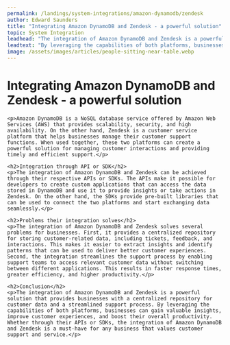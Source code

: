 ```yaml
---
permalink: /landings/system-integrations/amazon-dynamodb/zendesk
author: Edward Saunders
title: "Integrating Amazon DynamoDB and Zendesk - a powerful solution"
topic: System Integration
leadhead: "The integration of Amazon DynamoDB and Zendesk is a powerful solution that provides businesses with a centralized repository for customer data and a streamlined support process"
leadtext: "By leveraging the capabilities of both platforms, businesses can gain valuable insights, improve customer experiences, and boost their overall productivity. Whether through their APIs or SDKs, the integration of Amazon DynamoDB and Zendesk is a must-have for any business that values customer support and service."
image: /assets/images/articles/people-sitting-near-table.webp
---
```

<div class="arttext">
	<h1>Integrating Amazon DynamoDB and Zendesk - a powerful solution</h1>

	<p>Amazon DynamoDB is a NoSQL database service offered by Amazon Web Services (AWS) that provides scalability, security, and high availability. On the other hand, Zendesk is a customer service platform that helps businesses manage their customer support functions. When used together, these two platforms can create a powerful solution for managing customer interactions and providing timely and efficient support.</p>

	<h2>Integration through API or SDK</h2>
	<p>The integration of Amazon DynamoDB and Zendesk can be achieved through their respective APIs or SDKs. The APIs make it possible for developers to create custom applications that can access the data stored in DynamoDB and use it to provide insights or take actions in Zendesk. On the other hand, the SDKs provide pre-built libraries that can be used to connect the two platforms and start exchanging data seamlessly.</p>

	<h2>Problems their integration solves</h2>
	<p>The integration of Amazon DynamoDB and Zendesk solves several problems for businesses. First, it provides a centralized repository for storing customer-related data, including tickets, feedback, and interactions. This makes it easier to extract insights and identify patterns that can be used to deliver better customer experiences. Second, the integration streamlines the support process by enabling support teams to access relevant customer data without switching between different applications. This results in faster response times, greater efficiency, and higher productivity.</p>

	<h2>Conclusion</h2>
	<p>The integration of Amazon DynamoDB and Zendesk is a powerful solution that provides businesses with a centralized repository for customer data and a streamlined support process. By leveraging the capabilities of both platforms, businesses can gain valuable insights, improve customer experiences, and boost their overall productivity. Whether through their APIs or SDKs, the integration of Amazon DynamoDB and Zendesk is a must-have for any business that values customer support and service.</p>

</div>